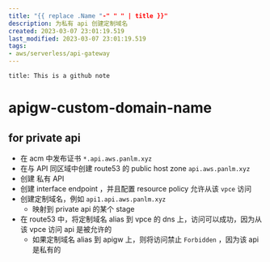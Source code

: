 ```yaml
---
title: "{{ replace .Name "-" " " | title }}"
description: 为私有 api 创建定制域名
created: 2023-03-07 23:01:19.519
last_modified: 2023-03-07 23:01:19.519
tags: 
- aws/serverless/api-gateway 
---
```

```ad-attention
title: This is a github note

```
# apigw-custom-domain-name

## for private api 
- 在 acm 中发布证书 `*.api.aws.panlm.xyz`
- 在与 API 同区域中创建 route53 的 public host zone `api.aws.panlm.xyz`
- 创建 私有 API 
- 创建 interface endpoint ，并且配置 resource policy 允许从该 `vpce` 访问
- 创建定制域名，例如 `api1.api.aws.panlm.xyz`
    - 映射到 private api 的某个 stage
- 在 route53 中，将定制域名 alias 到 vpce 的 dns 上，访问可以成功，因为从该 vpce 访问 api 是被允许的
    - 如果定制域名 alias 到 apigw 上，则将访问禁止 `Forbidden` ，因为该 api 是私有的




